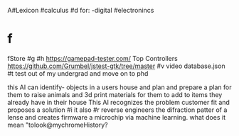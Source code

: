 A#Lexicon
#calculus
#d for:
-digital 
#electronincs

# f
fStore
#g
#h
https://gamepad-tester.com/ Top Controllers
https://github.com/Grumbel/jstest-gtk/tree/master
#v
video database.json
#t
test out of my undergrad and move on to phd


this AI can identify- objects in a users house and plan and prepare a plan for them to raise animals and 3d print materials
for them to add to items they already have in their house
This AI recognizes the problem customer fit and proposes a solution
#i
it also 
#r
reverse engineers the difraction patter of a lense and creates firmware
a microchip via machine learning.
what does it mean "tolook@mychromeHistory?
